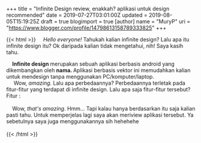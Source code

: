 +++
title = "Infinite Design review, enakkah? aplikasi untuk design recommended"
date = 2019-07-27T03:01:00Z
updated = 2019-08-05T15:19:25Z
draft = true
blogimport = true 
[author]
	name = "MuryP"
	uri = "https://www.blogger.com/profile/14798613158789333825"
+++

 {{< html >}} 
&nbsp; &nbsp; <i>Hello everyone! </i>Tahukah kalian infinite design? Lalu apa itu infinite design itu? Ok daripada kalian tidak mengetahui, nih! Saya kasih tahu.<div>&nbsp; &nbsp; <b>Infinite design </b>merupakan sebuah aplikasi berbasis android yang dikembangkan oleh <b>nama. </b>Aplikasi berbasis vektor ini memudahkan kalian untuk mendesign tanpa menggunakan PC/komputer/laptop.</div><div>&nbsp; &nbsp; &nbsp;Wow, <i>amazing. </i>Lalu apa perbedaannya? Perbedaannya terletak pada fitur-fitur yang terdapat di infinite design. Lalu apa saja fitur-fitur tersebut?</div><div>Fitur :</div><div><br></div><div>&nbsp; &nbsp; Wow, <i>that's amazing</i>. Hmm... Tapi kalau hanya berdasarkan itu saja kalian pasti tahu. Untuk memperjelas lagi saya akan meriview aplikasi tersebut. Ya sebetulnya saya juga menggunakannya sih hehehehe</div><div><br></div>
{{< /html >}}
